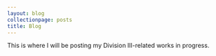 ```yaml
---
layout: blog
collectionpage: posts 
title: Blog
---
```


This is where I will be posting my Division III-related works in progress.

